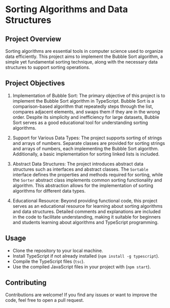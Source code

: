 # Sorting Algorithms and Data Structures

## Project Overview

Sorting algorithms are essential tools in computer science used to organize data efficiently. This project aims to implement the Bubble Sort algorithm, a simple yet fundamental sorting technique, along with the necessary data structures to support sorting operations.

## Project Objectives

1.  Implementation of Bubble Sort: The primary objective of this project is to implement the Bubble Sort algorithm in TypeScript. Bubble Sort is a comparison-based algorithm that repeatedly steps through the list, compares adjacent elements, and swaps them if they are in the wrong order. Despite its simplicity and inefficiency for large datasets, Bubble Sort serves as a good educational tool for understanding sorting algorithms.

2.  Support for Various Data Types: The project supports sorting of strings and arrays of numbers. Separate classes are provided for sorting strings and arrays of numbers, each implementing the Bubble Sort algorithm. Additionally, a basic implementation for sorting linked lists is included.

3.  Abstract Data Structures: The project introduces abstract data structures such as interfaces and abstract classes. The `Sortable` interface defines the properties and methods required for sorting, while the `Sorter` abstract class implements common sorting functionality and algorithm. This abstraction allows for the implementation of sorting algorithms for different data types.

4.  Educational Resource: Beyond providing functional code, this project serves as an educational resource for learning about sorting algorithms and data structures. Detailed comments and explanations are included in the code to facilitate understanding, making it suitable for beginners and students learning about algorithms and TypeScript programming.

## Usage

- Clone the repository to your local machine.
- Install TypeScript if not already installed (`npm install -g typescript`).
- Compile the TypeScript files (`tsc`).
- Use the compiled JavaScript files in your project with (`npm start`).

## Contributing

Contributions are welcome! If you find any issues or want to improve the code, feel free to open a pull request.
